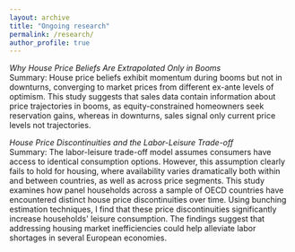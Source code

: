 ```yaml
---
layout: archive
title: "Ongoing research"
permalink: /research/
author_profile: true
---
```


*Why House Price Beliefs Are Extrapolated Only in Booms* \
Summary: House price beliefs exhibit momentum during booms but not in downturns, converging to market prices from different ex-ante levels of optimism. This study suggests that sales data contain information about price trajectories in booms, as equity-constrained homeowners seek reservation gains, whereas in downturns, sales signal only current price levels not trajectories.

*House Price Discontinuities and the Labor-Leisure Trade-off*\
Summary: The labor-leisure trade-off model assumes consumers have access to identical consumption options. However, this assumption clearly fails to hold for housing, where availability varies dramatically both within and between countries, as well as across price segments. This study examines how panel households across a sample of OECD countries have encountered distinct house price discontinuities over time. Using bunching estimation techniques, I find that these price discontinuities significantly increase households' leisure consumption. The findings suggest that addressing housing market inefficiencies could help alleviate labor shortages in several European economies.